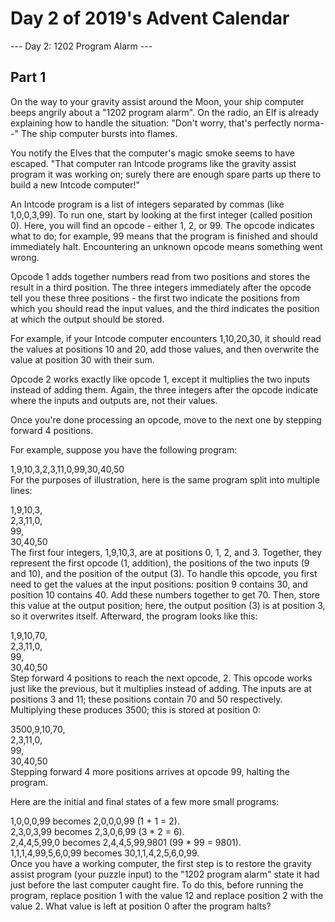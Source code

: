 # Day 2 of 2019's Advent Calendar

--- Day 2: 1202 Program Alarm ---  

## Part 1

On the way to your gravity assist around the Moon, your ship computer beeps angrily about a "1202 program alarm". On the radio, an Elf is already explaining how to handle the situation: "Don't worry, that's perfectly norma--" The ship computer bursts into flames.  

You notify the Elves that the computer's magic smoke seems to have escaped. "That computer ran Intcode programs like the gravity assist program it was working on; surely there are enough spare parts up there to build a new Intcode computer!"  

An Intcode program is a list of integers separated by commas (like 1,0,0,3,99). To run one, start by looking at the first integer (called position 0). Here, you will find an opcode - either 1, 2, or 99. The opcode indicates what to do; for example, 99 means that the program is finished and should immediately halt. Encountering an unknown opcode means something went wrong.  

Opcode 1 adds together numbers read from two positions and stores the result in a third position. The three integers immediately after the opcode tell you these three positions - the first two indicate the positions from which you should read the input values, and the third indicates the position at which the output should be stored.  

For example, if your Intcode computer encounters 1,10,20,30, it should read the values at positions 10 and 20, add those values, and then overwrite the value at position 30 with their sum.  

Opcode 2 works exactly like opcode 1, except it multiplies the two inputs instead of adding them. Again, the three integers after the opcode indicate where the inputs and outputs are, not their values.  

Once you're done processing an opcode, move to the next one by stepping forward 4 positions.  

For example, suppose you have the following program:  

1,9,10,3,2,3,11,0,99,30,40,50  
For the purposes of illustration, here is the same program split into multiple lines:  

1,9,10,3,  
2,3,11,0,  
99,  
30,40,50  
The first four integers, 1,9,10,3, are at positions 0, 1, 2, and 3. Together, they represent the first opcode (1, addition), the positions of the two inputs (9 and 10), and the position of the output (3). To handle this opcode, you first need to get the values at the input positions: position 9 contains 30, and position 10 contains 40. Add these numbers together to get 70. Then, store this value at the output position; here, the output position (3) is at position 3, so it overwrites itself. Afterward, the program looks like this:  

1,9,10,70,  
2,3,11,0,  
99,  
30,40,50  
Step forward 4 positions to reach the next opcode, 2. This opcode works just like the previous, but it multiplies instead of adding. The inputs are at positions 3 and 11; these positions contain 70 and 50 respectively. Multiplying these produces 3500; this is stored at position 0:  

3500,9,10,70,  
2,3,11,0,  
99,  
30,40,50  
Stepping forward 4 more positions arrives at opcode 99, halting the program.  

Here are the initial and final states of a few more small programs:  

1,0,0,0,99 becomes 2,0,0,0,99 (1 + 1 = 2).  
2,3,0,3,99 becomes 2,3,0,6,99 (3 * 2 = 6).  
2,4,4,5,99,0 becomes 2,4,4,5,99,9801 (99 * 99 = 9801).  
1,1,1,4,99,5,6,0,99 becomes 30,1,1,4,2,5,6,0,99.  
Once you have a working computer, the first step is to restore the gravity assist program (your puzzle input) to the "1202 program alarm" state it had just before the last computer caught fire. To do this, before running the program, replace position 1 with the value 12 and replace position 2 with the value 2. What value is left at position 0 after the program halts?  
